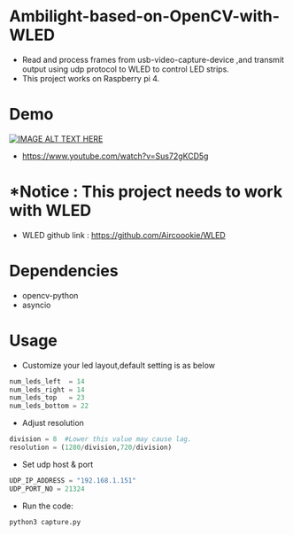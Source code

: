 # Ambilight-based-on-OpenCV-with-WLED
* Read and process frames from usb-video-capture-device ,and transmit output using udp protocol to WLED to control LED strips.
* This project works on Raspberry pi 4.

# Demo
[![IMAGE ALT TEXT HERE](https://img.youtube.com/vi/Sus72gKCD5g/0.jpg)](https://www.youtube.com/watch?v=Sus72gKCD5g)
* https://www.youtube.com/watch?v=Sus72gKCD5g

# *Notice : This project needs to work with WLED
* WLED github link : https://github.com/Aircoookie/WLED

# Dependencies
* opencv-python
* asyncio
# Usage
* Customize your led layout,default setting is as below
```py
num_leds_left  = 14
num_leds_right = 14
num_leds_top   = 23
num_leds_bottom = 22
```
* Adjust resolution

```py
division = 8  #Lower this value may cause lag.
resolution = (1280/division,720/division) 
```

* Set udp host & port
```py
UDP_IP_ADDRESS = "192.168.1.151"
UDP_PORT_NO = 21324
```
* Run the code:
```py
python3 capture.py
```
